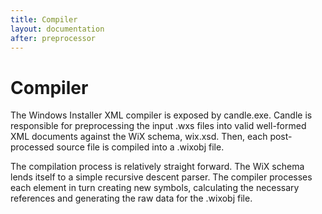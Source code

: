 ```yaml
---
title: Compiler
layout: documentation
after: preprocessor
---
```

# Compiler

The Windows Installer XML compiler is exposed by candle.exe. Candle is responsible for preprocessing the input .wxs files into valid well-formed XML documents against the WiX schema, wix.xsd. Then, each post-processed source file is compiled into a .wixobj file.

The compilation process is relatively straight forward. The WiX schema lends itself to a simple recursive descent parser. The compiler processes each element in turn creating new symbols, calculating the necessary references and generating the raw data for the .wixobj file.
